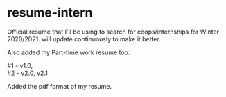 # resume-intern
Official resume that I'll be using to search for coops/internships for Winter 2020/2021. will update continuously to make it better.

Also added my Part-time work resume too.

#1 - v1.0,                                                                                                                                                     
#2 - v2.0, v2.1

Added the pdf format of my resume.
